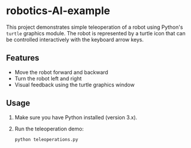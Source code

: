 # robotics-AI-example

This project demonstrates simple teleoperation of a robot using Python's `turtle` graphics module. The robot is represented by a turtle icon that can be controlled interactively with the keyboard arrow keys.

## Features

- Move the robot forward and backward
- Turn the robot left and right
- Visual feedback using the turtle graphics window

## Usage

1. Make sure you have Python installed (version 3.x).
2. Run the teleoperation demo:

   ```sh
   python teleoperations.py